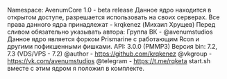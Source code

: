 Namespace: AvenumCore 1.0 - beta release
Данное ядро находится в открытом доступе, разрешается использовать на своих серверах.
Все права данного ядра принадлежат - krqkenez (Михаил Хрущев)
Перед сливом обязательно указывать автора: Группа ВК - @avenumstudios
Данное ядро является форком Prismarine с работающим Rcon и другими пофикшенными фишками.
API: 3.0.0 (PMMP3)
Версия bin: 7.2, 7.3 (VDS/VPS - 7.2)
@author - https://github.com/krqkenez
@vkgroup - https://vk.com/avenumstudios
@telegram - https://t.me/rqketa
start.sh вместе с этим ядром я положил в комплекте.
